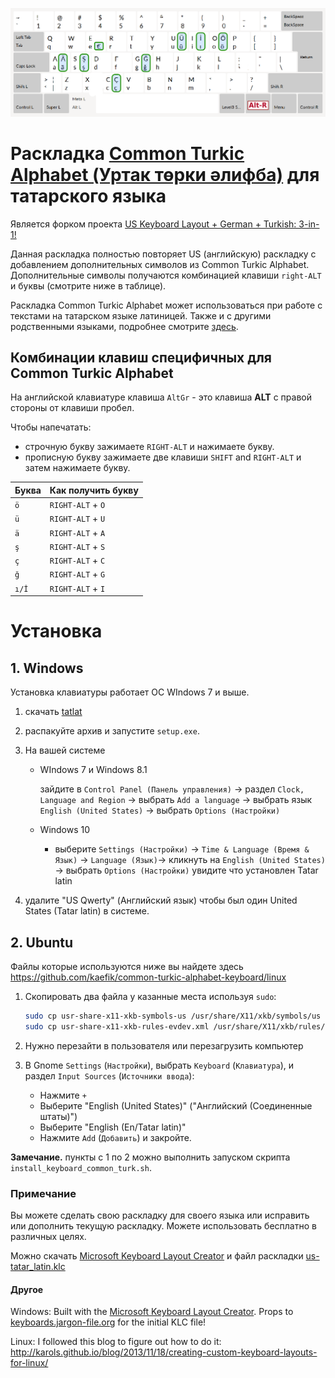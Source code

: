 ![keyboard map](https://github.com/kaefik/common-turkic-alphabet-keyboard/raw/master/keyboard-US-International.png "Full Keyboard Map")

# Раскладка [Common Turkic Alphabet (Уртак төрки әлифба)](https://en.wikipedia.org/wiki/Common_Turkic_Alphabet) для татарского языка

Является форком проекта [US Keyboard Layout + German + Turkish: 3-in-1!](https://github.com/billyc/en-de-tr-keyboard)

Данная раскладка полностью повторяет US (английскую) раскладку с добавлением дополнительных символов из Common Turkic Alphabet. Дополнительные символы получаются комбинацией клавиши `right-ALT` и буквы (смотрите ниже в таблице).

Раскладка Common Turkic Alphabet может использоваться при работе с текстами на татарском языке латиницей. Также и с другими родственными языками, подробнее смотрите [здесь](https://en.wikipedia.org/wiki/Common_Turkic_Alphabet).



## Комбинации клавиш специфичных для Common Turkic Alphabet

На английской клавиатуре клавиша `AltGr` - это клавиша **ALT** с правой стороны от клавиши пробел.

Чтобы напечатать:
   * строчную букву зажимаете `RIGHT-ALT` и нажимаете букву.
   * прописную букву зажимаете две клавиши `SHIFT` and `RIGHT-ALT` и затем нажимаете букву.


| Буква  | Как получить букву|
| ------ | ----------------- |
| `ö`    | `RIGHT-ALT` + `O` |
| `ü`    | `RIGHT-ALT` + `U` |
| `ä`    | `RIGHT-ALT` + `A` |
| `ş`    | `RIGHT-ALT` + `S` |
| `ç`    | `RIGHT-ALT` + `C` |
| `ğ`    | `RIGHT-ALT` + `G` |
| `ı/İ`  | `RIGHT-ALT` + `I` |


# Установка

## 1. Windows

Установка клавиатуры работает ОС WIndows 7 и выше.

1. скачать [tatlat](https://github.com/kaefik/common-turkic-alphabet-keyboard/blob/master/windows/tatlat.zip)

2. распакуйте архив и запустите `setup.exe`.

3. На вашей системе

   * WIndows 7 и Windows 8.1

     зайдите в `Control Panel (Панель управления)` -> раздел `Clock, Language and Region` -> выбрать `Add a language` -> выбрать язык `English (United States)` -> выбрать `Options (Настройки)`

   * Windows 10

     * выберите `Settings (Настройки)` -> `Time & Language (Время & Язык)`  -> `Language (Язык)`-> кликнуть на `English (United States)` -> выбрать `Options (Настройки)` увидите что установлен Tatar latin

4. удалите "US Qwerty" (Английский язык) чтобы был один United States (Tatar latin) в системе.

## 2. Ubuntu

Файлы которые используются ниже вы найдете здесь <https://github.com/kaefik/common-turkic-alphabet-keyboard/linux>


1. Скопировать два файла у казанные места используя `sudo`:

   ```bash
   sudo cp usr-share-x11-xkb-symbols-us /usr/share/X11/xkb/symbols/us
   sudo cp usr-share-x11-xkb-rules-evdev.xml /usr/share/X11/xkb/rules/evdev.xml
   ```

3. Нужно перезайти в пользователя или  перезагрузить компьютер

4. В Gnome `Settings` (`Настройки`), выбрать `Keyboard` (`Клавиатура`), и раздел `Input Sources` (`Источники ввода`):
   - Нажмите `+`
   - Выберите "English (United States)" ("Английский (Соединенные штаты)")
   - Выберите "English (En/Tatar latin)"
   - Нажмите  `Add` (`Добавить`) и закройте.

**Замечание.** пункты с 1 по 2 можно выполнить запуском скрипта `install_keyboard_common_turk.sh`.


### Примечание

Вы можете сделать свою раскладку для своего языка или исправить или дополнить текущую раскладку. Можете использовать бесплатно в различных целях.

Можно скачать [Microsoft Keyboard Layout Creator](https://github.com/kaefik/common-turkic-alphabet-keyboard/blob/master/windows/MSKLC.exe) и файл раскладки  [us-tatar_latin.klc](https://github.com/kaefik/common-turkic-alphabet-keyboard/blob/master/windows/us-tatar_latin.klc)

#### Другое

Windows: Built with the [Microsoft Keyboard Layout Creator](https://www.microsoft.com/en-us/download/details.aspx?id=102134). Props to [keyboards.jargon-file.org](http://keyboards.jargon-file.org) for the initial KLC file!

Linux: I followed this blog to figure out how to do it: <http://karols.github.io/blog/2013/11/18/creating-custom-keyboard-layouts-for-linux/>
